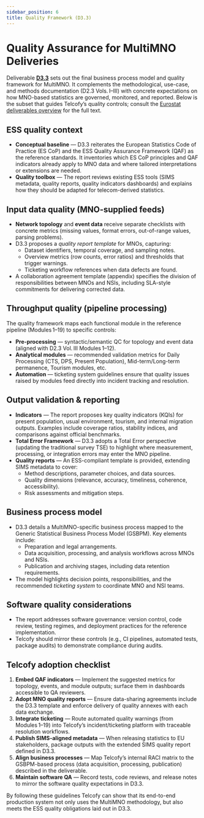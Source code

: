 ```yaml
---
sidebar_position: 6
title: Quality Framework (D3.3)
---
```


# Quality Assurance for MultiMNO Deliveries

Deliverable **[D3.3](https://cros.ec.europa.eu/group/6/files/2659/download)** sets out the final business process model and quality framework for MultiMNO. It complements the methodological, use-case, and methods documentation (D2.3 Vols. I–III) with concrete expectations on how MNO-based statistics are governed, monitored, and reported. Below is the subset that guides Telcofy’s quality controls; consult the [Eurostat deliverables overview](https://cros.ec.europa.eu/book-page/methodology-framework-high-level-architecture-requirements-use-cases-and-methods) for the full text.

## ESS quality context

- **Conceptual baseline** — D3.3 reiterates the European Statistics Code of Practice (ES CoP) and the ESS Quality Assurance Framework (QAF) as the reference standards. It inventories which ES CoP principles and QAF indicators already apply to MNO data and where tailored interpretations or extensions are needed.
- **Quality toolbox** — The report reviews existing ESS tools (SIMS metadata, quality reports, quality indicators dashboards) and explains how they should be adapted for telecom-derived statistics.

## Input data quality (MNO-supplied feeds)

- **Network topology** and **event data** receive separate checklists with concrete metrics (missing values, format errors, out-of-range values, parsing problems).
- D3.3 proposes a *quality report template* for MNOs, capturing:
  - Dataset identifiers, temporal coverage, and sampling notes.
  - Overview metrics (row counts, error ratios) and thresholds that trigger warnings.
  - Ticketing workflow references when data defects are found.
- A collaboration agreement template (appendix) specifies the division of responsibilities between MNOs and NSIs, including SLA-style commitments for delivering corrected data.

## Throughput quality (pipeline processing)

The quality framework maps each functional module in the reference pipeline (Modules 1–19) to specific controls:

- **Pre-processing** — syntactic/semantic QC for topology and event data (aligned with D2.3 Vol. III Modules 1–12).
- **Analytical modules** — recommended validation metrics for Daily Processing (CTS, DPS, Present Population), Mid-term/Long-term permanence, Tourism modules, etc.
- **Automation** — ticketing system guidelines ensure that quality issues raised by modules feed directly into incident tracking and resolution.

## Output validation & reporting

- **Indicators** — The report proposes key quality indicators (KQIs) for present population, usual environment, tourism, and internal migration outputs. Examples include coverage ratios, stability indices, and comparisons against official benchmarks.
- **Total Error Framework** — D3.3 adopts a Total Error perspective (updating the traditional survey TSE) to highlight where measurement, processing, or integration errors may enter the MNO pipeline.
- **Quality reports** — An ESS-compliant template is provided, extending SIMS metadata to cover:
  - Method descriptions, parameter choices, and data sources.
  - Quality dimensions (relevance, accuracy, timeliness, coherence, accessibility).
  - Risk assessments and mitigation steps.

## Business process model

- D3.3 details a MultiMNO-specific business process mapped to the Generic Statistical Business Process Model (GSBPM). Key elements include:
  - Preparation and legal arrangements.
  - Data acquisition, processing, and analysis workflows across MNOs and NSIs.
  - Publication and archiving stages, including data retention requirements.
- The model highlights decision points, responsibilities, and the recommended *ticketing system* to coordinate MNO and NSI teams.

## Software quality considerations

- The report addresses software governance: version control, code review, testing regimes, and deployment practices for the reference implementation.
- Telcofy should mirror these controls (e.g., CI pipelines, automated tests, package audits) to demonstrate compliance during audits.

## Telcofy adoption checklist

1. **Embed QAF indicators** — Implement the suggested metrics for topology, events, and module outputs; surface them in dashboards accessible to QA reviewers.
2. **Adopt MNO quality reports** — Ensure data-sharing agreements include the D3.3 template and enforce delivery of quality annexes with each data exchange.
3. **Integrate ticketing** — Route automated quality warnings (from Modules 1–19) into Telcofy’s incident/ticketing platform with traceable resolution workflows.
4. **Publish SIMS-aligned metadata** — When releasing statistics to EU stakeholders, package outputs with the extended SIMS quality report defined in D3.3.
5. **Align business processes** — Map Telcofy’s internal RACI matrix to the GSBPM-based process (data acquisition, processing, publication) described in the deliverable.
6. **Maintain software QA** — Record tests, code reviews, and release notes to mirror the software quality expectations in D3.3.

By following these guidelines Telcofy can show that its end-to-end production system not only uses the MultiMNO methodology, but also meets the ESS quality obligations laid out in D3.3.
